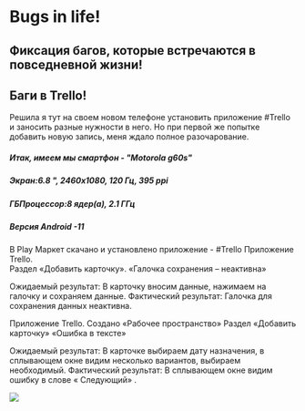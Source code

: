 # Bugs in life! 
## Фиксация багов, которые встречаются в повседневной жизни! 
## Баги в Trello!
Решила я тут на своем новом телефоне установить приложение #Trello и заносить разные нужности в него.
Но при первой же попытке добавить новую запись, меня ждало полное разочарование. 
##### Итак, имеем мы смартфон - "Motorola g60s"
##### Экран:6.8 ", 2460х1080, 120 Гц, 395 ppi
##### ГБПроцессор:8 ядер(а), 2.1 ГГц
##### Версия Android -11

В Play Маркет скачано и установлено приложение - #Trello
Приложение Trello.  
Раздел «Добавить карточку». «Галочка сохранения – неактивна»

Ожидаемый результат: В карточку вносим данные, нажимаем на галочку и сохраняем данные.
Фактический результат: Галочка для сохранения данных неактивна.

Приложение Trello.  Создано «Рабочее пространство»
Раздел «Добавить карточку» «Ошибка в тексте»

Ожидаемый результат:  В карточке выбираем дату назначения, в сплывающем окне видим несколько вариантов, выбираем необходимый.
Фактический результат: В сплывающем окне видим ошибку в слове « Следующий» .

![](https://i.ibb.co/zNZhvyQ/photo5208618054198605981.jpg)







